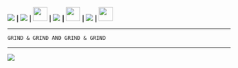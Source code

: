 
 [<img src="https://cdn.discordapp.com/emojis/898443897905233930.gif?size=32">](https://dev.saimudra.com/chat) **|** [<img src="https://cdn.discordapp.com/emojis/882825087311560724.gif?size=28">](https://dev.saimudra.com) **|**  [<img src="https://cdn.gotto.tk/files/gta-ico.png" width=32 height=32>](https://www.rockstargames.com/games/sanandreas) **|**  [<img src="https://cdn.discordapp.com/emojis/913269151483691088.webp?size=28">](https://instagram.com/charan.aditya21) **|**  [<img src="https://cdn.discordapp.com/emojis/898071245499818075.gif?size=32" width=32 height=32>](https://dev.saimudra.com/vibe) **|** [<img src="https://cdn.discordapp.com/emojis/946434395819106394.gif?size=32">](https://discord.com/users/817359568945545226) **|** [<img src="https://cdn.discordapp.com/emojis/582658581409693726.webp?size=32" height=32 width=32>](mailto:dev@saimudra.com)
 
---
```
GRIND & GRIND AND GRIND & GRIND
```
---

[<img src="https://github-readme-quotes.herokuapp.com/quote?theme=midnight-purple&animation=default&layout=default&font=default&quoteCategory=programming">](http://a/%%30%30)

